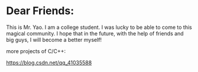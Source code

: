 # Dear Friends:
This is Mr. Yao. I am a college student. I was lucky to be able to come to this magical community. I hope that in the future, with the help of friends and big guys, I will become a better myself!

more projects of C/C++:

https://blog.csdn.net/qq_41035588

